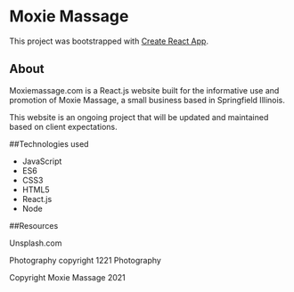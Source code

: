 # Moxie Massage

This project was bootstrapped with [Create React App](https://github.com/facebook/create-react-app).

## About

Moxiemassage.com is a React.js website built for the informative use and promotion of Moxie Massage, a small business based in Springfield Illinois.

This website is an ongoing project that will be updated and maintained based on client expectations.

##Technologies used

- JavaScript
- ES6
- CSS3
- HTML5
- React.js
- Node

##Resources

Unsplash.com

Photography copyright 1221 Photography




Copyright Moxie Massage 2021
